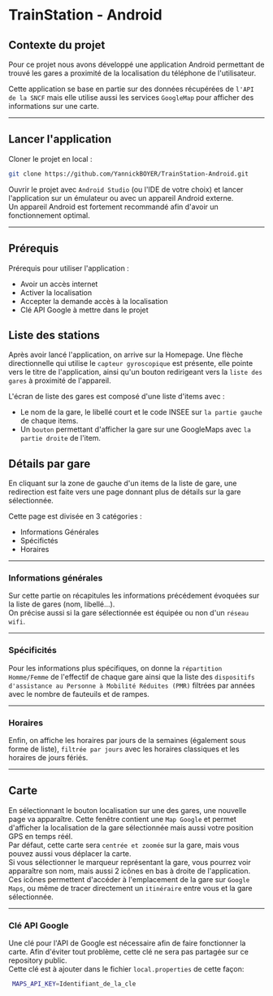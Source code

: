 # TrainStation - Android
## Contexte du projet

Pour ce projet nous avons développé une application Android permettant de trouvé les gares a proximité de la localisation du téléphone de l'utilisateur.

Cette application se base en partie sur des données récupérées de `l'API de la SNCF` mais elle utilise aussi les services `GoogleMap` pour afficher des informations sur une carte.

---

## Lancer l'application

Cloner le projet en local :
```sh
git clone https://github.com/YannickBOYER/TrainStation-Android.git
```

Ouvrir le projet avec `Android Studio` (ou l'IDE de votre choix) et lancer l'application sur un émulateur ou avec un appareil Android externe.\
Un appareil Android est fortement recommandé afin d'avoir un fonctionnement optimal.

---

## Prérequis

Prérequis pour utiliser l'application : 

- Avoir un accès internet
- Activer la localisation
- Accepter la demande accès à la localisation
- Clé API Google à mettre dans le projet

## Liste des stations

Après avoir lancé l'application, on arrive sur la Homepage. Une flèche directionnelle qui utilise le `capteur gyroscopique` est présente, elle pointe vers le titre de l'application, ainsi qu'un bouton redirigeant vers la `liste des gares` à proximité de l'appareil.

L'écran de liste des gares est composé d'une liste d'items avec :
- Le nom de la gare, le libellé court et le code INSEE sur `la partie gauche` de chaque items.
- Un `bouton` permettant d'afficher la gare sur une GoogleMaps avec `la partie droite` de l'item.

## Détails par gare
En cliquant sur la zone de gauche d'un items de la liste de gare, une redirection est faite vers une page donnant plus de détails sur la gare sélectionnée.

Cette page est divisée en 3 catégories : 
- Informations Générales
- Spécifictés
- Horaires

---

### Informations générales
Sur cette partie on récapitules les informations précédement évoquées sur la liste de gares (nom, libellé...).\
On précise aussi si la gare sélectionnée est équipée ou non d'un `réseau wifi`.

---

### Spécificités
Pour les informations plus spécifiques, on donne la `répartition Homme/Femme` de l'effectif de chaque gare ainsi que la liste des `dispositifs d'assistance au Personne à Mobilité Réduites (PMR)` filtrées par années avec le nombre de fauteuils et de rampes.

---

### Horaires

Enfin, on affiche les horaires par jours de la semaines (également sous forme de liste), `filtrée par jours` avec les horaires classiques et les horaires de jours fériés.

---

## Carte
En sélectionnant le bouton localisation sur une des gares, une nouvelle page va apparaître. Cette fenêtre contient une `Map Google` et permet d'afficher la localisation de la gare sélectionnée mais aussi votre position GPS en temps réél.\
Par défaut, cette carte sera `centrée et zoomée` sur la gare, mais vous pouvez aussi vous déplacer la carte.\
Si vous sélectionner le marqueur représentant la gare, vous pourrez voir apparaître son nom, mais aussi 2 icônes en bas à droite de l'application. Ces icônes permettent d'accéder à l'emplacement de la gare sur `Google Maps`, ou même de tracer directement un `itinéraire` entre vous et la gare sélectionnée.

--- 

### Clé API Google
Une clé pour l'API de Google est nécessaire afin de faire fonctionner la carte. Afin d'éviter tout problème, cette clé ne sera pas partagée sur ce repository public.\
Cette clé est à ajouter dans le fichier `local.properties` de cette façon:
```sh
 MAPS_API_KEY=Identifiant_de_la_cle
 ```
